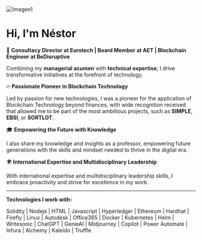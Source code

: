 ![Imagen1](https://github.com/Ncastanedo/Ncastanedo/assets/117448485/70b35319-4dce-4ea2-aafc-4f14196f9875)


# Hi, I'm Néstor

🚀 **Consultacy Director at Eurotech | Board Member at AET | Blockchain Engineer at BeDisruptive**

Combining my **managerial acumen** with **technical expertise**, I drive transformative initiatives at the forefront of technology.

🔥 **Passionate Pioneer in Blockchain Technology**

Led by passion for new technologies, I was a pioneer for the application of Blockchain Technology beyond finances, with wide recognition received that allowed me to be part of the most ambitious projects, such as **SIMPLE**, **EBSI**, or **SORTLOT**.

🎓 **Empowering the Future with Knowledge**

I also share my knowledge and insights as a professor, empowering future generations with the skills and mindset needed to thrive in the digital era.

🌍 **International Expertise and Multidisciplinary Leadership**

With international expertise and multidisciplinary leadership skills, I embrace proactivity and strive for excellence in my work.

---

**Technologies I work with:**

Solidity | Nodejs | HTML | Javascript | Hyperledger | Ethereum | Hardhat | Firefly | Linux | Autodesk | Office365 | Docker | Kubernetes | Helm | Writesonic | ChatGPT | GenieAI | Midjourney | Copilot | Power Automate | Infura | Alchemy | Kaleido | Truffle









